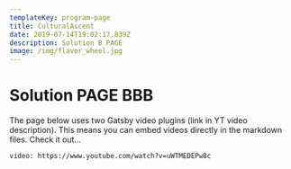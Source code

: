 ```yaml
---
templateKey: program-page
title: CulturalAscent
date: 2019-07-14T19:02:17.839Z
description: Solution B PAGE
image: /img/flavor_wheel.jpg
---
```


# Solution PAGE BBB

The page below uses two Gatsby video plugins (link in YT video description). This means you can embed videos directly in the markdown files. Check it out...

`video: https://www.youtube.com/watch?v=uWTMEDEPw8c`
